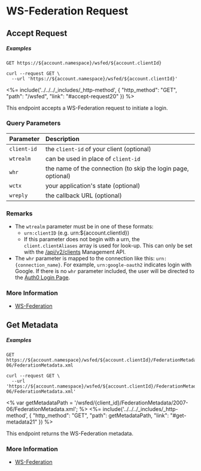 # WS-Federation Request

## Accept Request

<h5 class="code-snippet-title">Examples</h5>

```http
GET https://${account.namespace}/wsfed/${account.clientId}
```

```shell
curl --request GET \
  --url 'https://${account.namespace}/wsfed/${account.clientId}'
```

<%= include('../../../_includes/_http-method', {
  "http_method": "GET",
  "path": "/wsfed",
  "link": "#accept-request20"
}) %>

This endpoint accepts a WS-Federation request to initiate a login.


### Query Parameters

| Parameter        | Description |
|:-----------------|:------------|
| `client-id`      | the `client-id` of your client (optional) |
| `wtrealm`        | can be used in place of `client-id` |
| `whr`            | the name of the connection (to skip the login page, optional) |
| `wctx`           | your application's state (optional) |
| `wreply`         | the callback URL (optional) |


### Remarks

- The `wtrealm` parameter must be in one of these formats:
  - `urn:clientID` (e.g. urn:${account.clientId})
  - If this parameter does not begin with a urn, the `client.clientAliases` array is used for look-up. This can only be set with the [/api/v2/clients](/api/management/v2#!/Clients/get_clients) Management API.
- The `whr` parameter is mapped to the connection like this: `urn:{connection_name}`. For example, `urn:google-oauth2` indicates login with Google. If there is no `whr` parameter included, the user will be directed to the [Auth0 Login Page](/login_page).


### More Information
- [WS-Federation](/protocols/ws-fed)

## Get Metadata

<h5 class="code-snippet-title">Examples</h5>

```http
GET https://${account.namespace}/wsfed/${account.clientId}/FederationMetadata/2007-06/FederationMetadata.xml
```

```shell
curl --request GET \
  --url 'https://${account.namespace}/wsfed/${account.clientId}/FederationMetadata/2007-06/FederationMetadata.xml'
```

<% var getMetadataPath = '/wsfed/{client_id}/FederationMetadata/2007-06/FederationMetadata.xml'; %>
<%=
include('../../../_includes/_http-method', {
  "http_method": "GET",
  "path": getMetadataPath,
  "link": "#get-metadata21"
}) %>

This endpoint returns the WS-Federation metadata.

### More Information
- [WS-Federation](/protocols/ws-fed)
